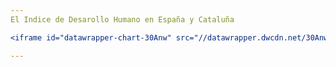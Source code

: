 ```yaml
---
El Indice de Desarollo Humano en España y Cataluña

<iframe id="datawrapper-chart-30Anw" src="//datawrapper.dwcdn.net/30Anw/1/" scrolling="no" frameborder="0" allowtransparency="true" style="width: 0; min-width: 100% !important;" height="400"></iframe><script type="text/javascript">if("undefined"==typeof window.datawrapper)window.datawrapper={};window.datawrapper["30Anw"]={},window.datawrapper["30Anw"].embedDeltas={"100":800,"200":566,"300":461,"400":444,"500":427,"700":383,"800":383,"900":383,"1000":383},window.datawrapper["30Anw"].iframe=document.getElementById("datawrapper-chart-30Anw"),window.datawrapper["30Anw"].iframe.style.height=window.datawrapper["30Anw"].embedDeltas[Math.min(1e3,Math.max(100*Math.floor(window.datawrapper["30Anw"].iframe.offsetWidth/100),100))]+"px",window.addEventListener("message",function(a){if("undefined"!=typeof a.data["datawrapper-height"])for(var b in a.data["datawrapper-height"])if("30Anw"==b)window.datawrapper["30Anw"].iframe.style.height=a.data["datawrapper-height"][b]+"px"});</script>

---
```



